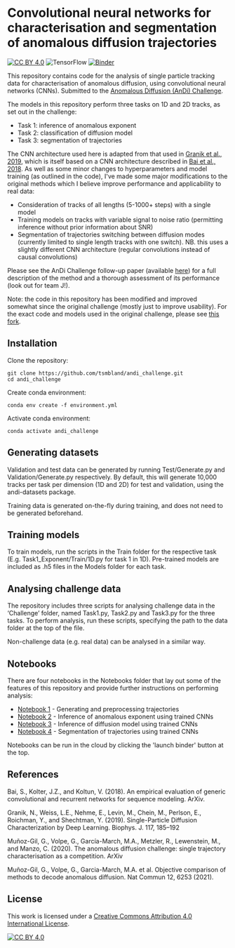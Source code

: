 # Convolutional neural networks for characterisation and segmentation of anomalous diffusion trajectories

[![CC BY 4.0][cc-by-shield]][cc-by]
![TensorFlow](https://img.shields.io/badge/TensorFlow-FF6F00?style=flat&logo=tensorflow&logoColor=white)
[![Binder](https://mybinder.org/badge_logo.svg)](https://mybinder.org/v2/gh/tsmbland/andi_challenge/HEAD?filepath=%2FNotebooks/index.ipynb)


This repository contains code for the analysis of single particle tracking data for characterisation of anomalous diffusion, using convolutional neural networks (CNNs). 
Submitted to the [Anomalous Diffusion (AnDi) Challenge](https://arxiv.org/abs/2003.12036).

The models in this repository perform three tasks on 1D and 2D tracks, as set out in the challenge:
-	Task 1: inference of anomalous exponent
-	Task 2: classification of diffusion model
-	Task 3: segmentation of trajectories

The CNN architecture used here is adapted from that used in [Granik et al., 2019](https://www.sciencedirect.com/science/article/pii/S0006349519305041/), which is itself based on a CNN architecture described in [Bai et al., 2018](https://arxiv.org/abs/1803.01271/).
As well as some minor changes to hyperparameters and model training (as outlined in the code), I've made some major modifications to the original methods which I believe improve performance and applicability to real data:
- Consideration of tracks of all lengths (5-1000+ steps) with a single model 
- Training models on tracks with variable signal to noise ratio (permitting inference without prior information about SNR)
- Segmentation of trajectories switching between diffusion modes (currently limited to single length tracks with one switch). NB. this uses a slightly different CNN architecture (regular convolutions instead of causal convolutions)

Please see the AnDi Challenge follow-up paper (available [here](https://www.nature.com/articles/s41467-021-26320-w)) for a full description of the method and a thorough assessment of its performance (look out for team J!).

Note: the code in this repository has been modified and improved somewhat since the original challenge (mostly just to improve usability). For the exact code and models used in the original challenge, please see [this fork](https://github.com/AnDiChallenge/AnDi2020_TeamJ_FCI). 

## Installation

Clone the repository:

    git clone https://github.com/tsmbland/andi_challenge.git
    cd andi_challenge
    
Create conda environment:

    conda env create -f environment.yml

Activate conda environment:

    conda activate andi_challenge


## Generating datasets

Validation and test data can be generated by running Test/Generate.py and Validation/Generate.py respectively.
By default, this will generate 10,000 tracks per task per dimension (1D and 2D) for test and validation, using the andi-datasets package.

Training data is generated on-the-fly during training, and does not need to be generated beforehand.


## Training models

To train models, run the scripts in the Train folder for the respective task (E.g. Task1_Exponent/Train/1D.py for task 1 in 1D).
Pre-trained models are included as .h5 files in the Models folder for each task.


## Analysing challenge data

The repository includes three scripts for analysing challenge data in the ‘Challenge’ folder, named Task1.py, Task2.py and Task3.py for the three tasks. 
To perform analysis, run these scripts, specifying the path to the data folder at the top of the file. 

Non-challenge data (e.g. real data) can be analysed in a similar way.


## Notebooks

There are four notebooks in the Notebooks folder that lay out some of the features of this repository and provide further instructions on performing analysis:

- [Notebook 1](Notebooks/trajectory_preprocessing.ipynb) - Generating and preprocessing trajectories
- [Notebook 2](Notebooks/exponent_inference.ipynb) - Inference of anomalous exponent using trained CNNs
- [Notebook 3](Notebooks/model_classification.ipynb) - Inference of diffusion model using trained CNNs
- [Notebook 4](Notebooks/segmentation.ipynb) - Segmentation of trajectories using trained CNNs

Notebooks can be run in the cloud by clicking the 'launch binder' button at the top.


## References

Bai, S., Kolter, J.Z., and Koltun, V. (2018). An empirical evaluation of generic convolutional and recurrent networks for sequence modeling. ArXiv.

Granik, N., Weiss, L.E., Nehme, E., Levin, M., Chein, M., Perlson, E., Roichman, Y., and Shechtman, Y. (2019). Single-Particle Diffusion Characterization by Deep Learning. Biophys. J. 117, 185–192

Muñoz-Gil, G., Volpe, G., García-March, M.A., Metzler, R., Lewenstein, M., and Manzo, C. (2020). The anomalous diffusion challenge: single trajectory characterisation as a competition. ArXiv

Muñoz-Gil, G., Volpe, G., Garcia-March, M.A. et al. Objective comparison of methods to decode anomalous diffusion. Nat Commun 12, 6253 (2021).

## License

This work is licensed under a
[Creative Commons Attribution 4.0 International License][cc-by].

[![CC BY 4.0][cc-by-image]][cc-by]

[cc-by]: http://creativecommons.org/licenses/by/4.0/
[cc-by-image]: https://i.creativecommons.org/l/by/4.0/88x31.png
[cc-by-shield]: https://img.shields.io/badge/License-CC%20BY%204.0-lightgrey.svg